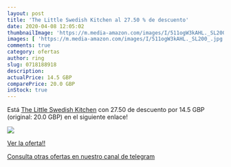 ```yaml
---
layout: post
title: 'The Little Swedish Kitchen al 27.50 % de descuento'
date: 2020-04-08 12:05:02
thumbnailImage: 'https://m.media-amazon.com/images/I/511ogW3kAHL._SL200_.jpg'
images: [ 'https://m.media-amazon.com/images/I/511ogW3kAHL._SL200_.jpg' ]
comments: true
category: ofertas
author: ring
slug: 0718188918
description:
actualPrice: 14.5 GBP
comparePrice: 20.0 GBP
inStock: true
---
```


Está [The Little Swedish Kitchen](https://www.amazon.co.uk/dp/0718188918/?tag=redken01-21) con 27.50 de descuento por 14.5 GBP (original: 20.0 GBP) en el siguiente enlace!

[![](https://m.media-amazon.com/images/I/511ogW3kAHL._SL200_.jpg)](https://www.amazon.co.uk/dp/0718188918/?tag=redken01-21)

[Ver la oferta!!](https://www.amazon.co.uk/dp/0718188918/?tag=redken01-21)

[Consulta otras ofertas en nuestro canal de telegram](https://t.me/s/ofertas25)

